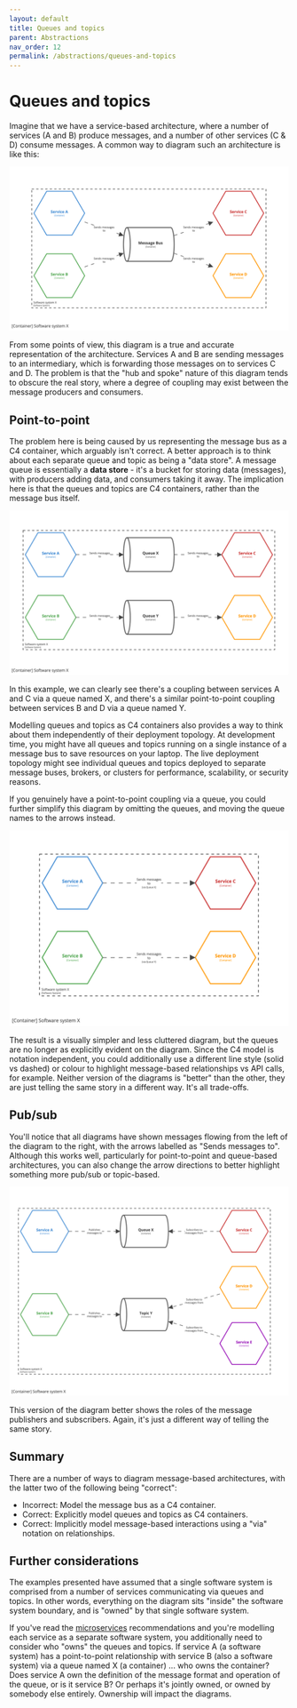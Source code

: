 ```yaml
---
layout: default
title: Queues and topics
parent: Abstractions
nav_order: 12
permalink: /abstractions/queues-and-topics
---
```


# Queues and topics

Imagine that we have a service-based architecture, where a number of services (A and B) produce messages,
and a number of other services (C & D) consume messages.
A common way to diagram such an architecture is like this:

[![](/images/queues-and-topics/1.png)](/images/queues-and-topics/1.png)

From some points of view, this diagram is a true and accurate representation of the architecture.
Services A and B are sending messages to an intermediary, which is forwarding those messages on to services C and D.
The problem is that the "hub and spoke" nature of this diagram tends to obscure the real story, where a
degree of coupling may exist between the message producers and consumers.

## Point-to-point

The problem here is being caused by us representing the message bus as a C4 container, which arguably isn't correct.
A better approach is to think about each separate queue and topic as being a "data store".
A message queue is essentially a __data store__ - it's a bucket for storing data (messages),
with producers adding data, and consumers taking it away.
The implication here is that the queues and topics are C4 containers, rather than the message bus itself.

[![](/images/queues-and-topics/2.png)](/images/queues-and-topics/2.png)

In this example, we can clearly see there's a coupling between services A and C via a queue named X,
and there's a similar point-to-point coupling between services B and D via a queue named Y.

Modelling queues and topics as C4 containers also provides a way to think about them independently of their
deployment topology. At development time, you might have all queues and topics running on a single instance of a message
bus to save resources on your laptop. The live deployment topology might see individual queues and topics deployed
to separate message buses, brokers, or clusters for performance, scalability, or security reasons.

If you genuinely have a point-to-point coupling via a queue, you could further simplify this diagram by omitting
the queues, and moving the queue names to the arrows instead.

[![](/images/queues-and-topics/3.png)](/images/queues-and-topics/3.png)

The result is a visually simpler and less cluttered diagram, but the queues are no
longer as explicitly evident on the diagram. Since the C4 model is notation independent, you could additionally use a
different line style (solid vs dashed) or colour to highlight message-based relationships vs API calls, for example.
Neither version of the diagrams is "better" than the other, they are just telling the same story in a different way.
It's all trade-offs.

## Pub/sub

You'll notice that all diagrams have shown messages flowing from the left of the diagram to the right,
with the arrows labelled as "Sends messages to". Although this works well, particularly for point-to-point and
queue-based architectures, you can also change the arrow directions to better highlight something
more pub/sub or topic-based.

[![](/images/queues-and-topics/4.png)](/images/queues-and-topics/4.png)

This version of the diagram better shows the roles of the message publishers and subscribers. Again, it's just a
different way of telling the same story.

## Summary

There are a number of ways to diagram message-based architectures, with the latter two of the following being "correct":

- Incorrect: Model the message bus as a C4 container.
- Correct: Explicitly model queues and topics as C4 containers.
- Correct: Implicitly model message-based interactions using a "via" notation on relationships.

## Further considerations

The examples presented have assumed that a single software system is comprised from a number of services communicating
via queues and topics. In other words, everything on the diagram sits "inside" the software system boundary, and is
"owned" by that single software system.

If you've read the [microservices](/abstractions/microservices) recommendations and you're modelling each
service as a separate software system, you additionally need to consider who "owns" the queues and topics.
If service A (a software system) has a point-to-point relationship with service B (also a software system)
via a queue named X (a container) ... who owns the container? Does service A own the definition of the message format
and operation of the queue, or is it service B? Or perhaps it's jointly owned, or owned by somebody else entirely.
Ownership will impact the diagrams.